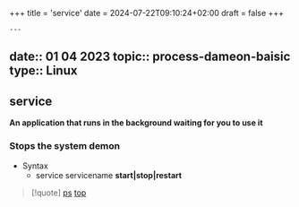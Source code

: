 +++
title = 'service'
date = 2024-07-22T09:10:24+02:00
draft = false
+++

    ---
date:: 01 04 2023
topic:: process-dameon-baisic
type:: Linux
---
## service 
**An application that runs in the background 
waiting for you to use it**
### Stops the system demon 
- Syntax 
	- service servicename **start|stop|restart**

>[!quote] [ps](/obisdian_ntoes/notes_obsidian/Linux/commands/ps.md) [top](/obisdian_ntoes/notes_obsidian/Linux/top.md)